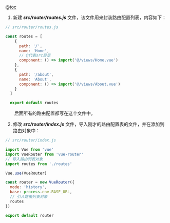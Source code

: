 @[toc](路由配置相关)

1. 新建 *__src/router/routes.js__* 文件，该文件用来封装路由配置列表，内容如下：

```javascript
// src/router/routes.js 

const routes = [
    {
      path: '/',
      name: 'Home',
      // @代表src目录
      component: () => import('@/views/Home.vue')
    },
    {
      path: '/about',
      name: 'About',
      component: () => import('@/views/About.vue')
    }
  ]

  export default routes
```

&emsp;&emsp;后面所有的路由配置都写在这个文件中。

2. 修改 *__src/router/index.js__* 文件，导入刚才的路由配置表的文件，并在添加到路由对象中：

```javascript
// src/router/index.js

import Vue from 'vue'
import VueRouter from 'vue-router'
// 导入路由列表对象
import routes from './routes'

Vue.use(VueRouter)

const router = new VueRouter({
  mode: 'history',
  base: process.env.BASE_URL,
  // 引入路由列表对象
  routes
})

export default router
```